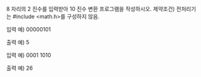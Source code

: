 8 자리의 2 진수를 입력받아 10 진수 변환 프로그램을 작성하시오.
제약조건) 전처리기는 #include <math.h>를 구성하지 않음.

입력 예)
00000101

출력 예)
5

입력 예)
0001 1010

출력 예)
26